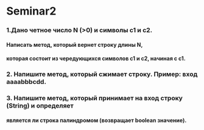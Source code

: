 # Seminar2
### 1.Дано четное число N (>0) и символы c1 и c2.
#### Написать метод, который вернет строку длины N,
#### которая состоит из чередующихся символов c1 и c2, начиная с c1.

### 2. Напишите метод, который сжимает строку. Пример: вход aaaabbbcdd.

### 3. Напишите метод, который принимает на вход строку (String) и определяет
#### является ли строка палиндромом (возвращает boolean значение).
